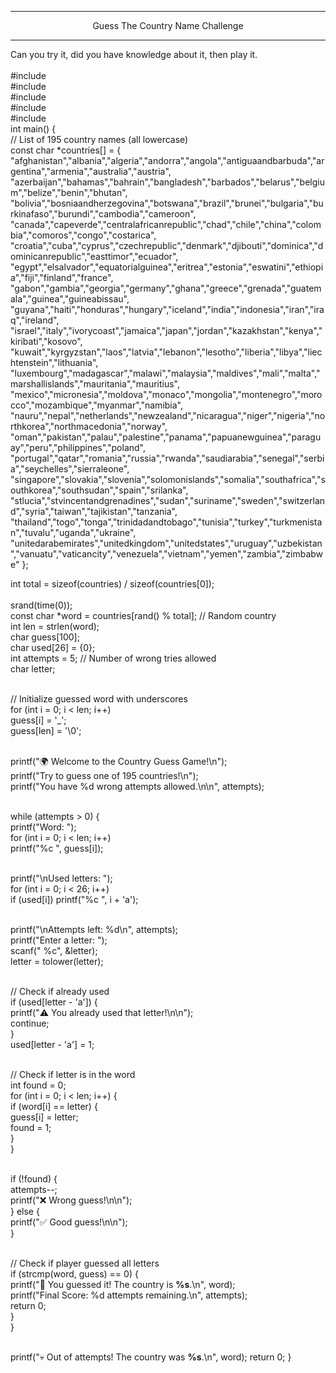<hr>
<center>Guess The Country Name Challenge</center>
<hr>
Can you try it, did you have knowledge about it, then play it.
<br><br>#include <stdio.h>
<br>#include <stdlib.h>
<br>#include <string.h>
<br>#include <time.h>
<br>#include <ctype.h>
<br>
int main() {
<br>    // List of 195 country names (all lowercase)
<br>const char *countries[] = {
<br>"afghanistan","albania","algeria","andorra","angola","antiguaandbarbuda","argentina","armenia","australia","austria",
"azerbaijan","bahamas","bahrain","bangladesh","barbados","belarus","belgium","belize","benin","bhutan",
"bolivia","bosniaandherzegovina","botswana","brazil","brunei","bulgaria","burkinafaso","burundi","cambodia","cameroon",
"canada","capeverde","centralafricanrepublic","chad","chile","china","colombia","comoros","congo","costarica",
"croatia","cuba","cyprus","czechrepublic","denmark","djibouti","dominica","dominicanrepublic","easttimor","ecuador",
"egypt","elsalvador","equatorialguinea","eritrea","estonia","eswatini","ethiopia","fiji","finland","france",
"gabon","gambia","georgia","germany","ghana","greece","grenada","guatemala","guinea","guineabissau",
"guyana","haiti","honduras","hungary","iceland","india","indonesia","iran","iraq","ireland",
"israel","italy","ivorycoast","jamaica","japan","jordan","kazakhstan","kenya","kiribati","kosovo",
"kuwait","kyrgyzstan","laos","latvia","lebanon","lesotho","liberia","libya","liechtenstein","lithuania",
"luxembourg","madagascar","malawi","malaysia","maldives","mali","malta","marshallislands","mauritania","mauritius",
"mexico","micronesia","moldova","monaco","mongolia","montenegro","morocco","mozambique","myanmar","namibia",
"nauru","nepal","netherlands","newzealand","nicaragua","niger","nigeria","northkorea","northmacedonia","norway",
"oman","pakistan","palau","palestine","panama","papuanewguinea","paraguay","peru","philippines","poland",
"portugal","qatar","romania","russia","rwanda","saudiarabia","senegal","serbia","seychelles","sierraleone",
"singapore","slovakia","slovenia","solomonislands","somalia","southafrica","southkorea","southsudan","spain","srilanka",
"stlucia","stvincentandgrenadines","sudan","suriname","sweden","switzerland","syria","taiwan","tajikistan","tanzania",
"thailand","togo","tonga","trinidadandtobago","tunisia","turkey","turkmenistan","tuvalu","uganda","ukraine",
"unitedarabemirates","unitedkingdom","unitedstates","uruguay","uzbekistan","vanuatu","vaticancity","venezuela","vietnam","yemen","zambia","zimbabwe"
};
<br>

  int total = sizeof(countries) / sizeof(countries[0]);
<br>    
  srand(time(0));
<br>    const char *word = countries[rand() % total]; // Random country
 <br>   int len = strlen(word);
<br>    char guess[100];
 <br>   char used[26] = {0};
 <br>   int attempts = 5; // Number of wrong tries allowed
<br>    char letter;

<br>   // Initialize guessed word with underscores
<br>    for (int i = 0; i < len; i++)
<br>        guess[i] = '_';
<br>    guess[len] = '\0';

<br>   printf("🌍 Welcome to the Country Guess Game!\n");
<br>    printf("Try to guess one of 195 countries!\n");
<br>    printf("You have %d wrong attempts allowed.\n\n", attempts);

<br>   while (attempts > 0) {
 <br>       printf("Word: ");
<br>        for (int i = 0; i < len; i++)
<br>            printf("%c ", guess[i]);

<br>  printf("\nUsed letters: ");
<br>        for (int i = 0; i < 26; i++)
<br>            if (used[i]) printf("%c ", i + 'a');

<br>   printf("\nAttempts left: %d\n", attempts);
<br>        printf("Enter a letter: ");
 <br>       scanf(" %c", &letter);
<br>        letter = tolower(letter);

<br>  // Check if already used
<br>        if (used[letter - 'a']) {
<br>            printf("⚠️ You already used that letter!\n\n");
<br>            continue;
<br>        }
<br>        used[letter - 'a'] = 1;

<br>  // Check if letter is in the word
<br>        int found = 0;
<br>        for (int i = 0; i < len; i++) {
<br>            if (word[i] == letter) {
 <br>               guess[i] = letter;
<br>                found = 1;
 <br>           }
 <br>       }

<br>  if (!found) {
<br>            attempts--;
 <br>           printf("❌ Wrong guess!\n\n");
 <br>       } else {
<br>            printf("✅ Good guess!\n\n");
<br>        }

<br>   // Check if player guessed all letters
<br>        if (strcmp(word, guess) == 0) {
<br>            printf("🎉 You guessed it! The country is **%s**.\n", word);
<br>            printf("Final Score: %d attempts remaining.\n", attempts);
<br>            return 0;
<br>        }
<br>    }

<br>   printf("💀 Out of attempts! The country was **%s**.\n", word);
    return 0;
}
